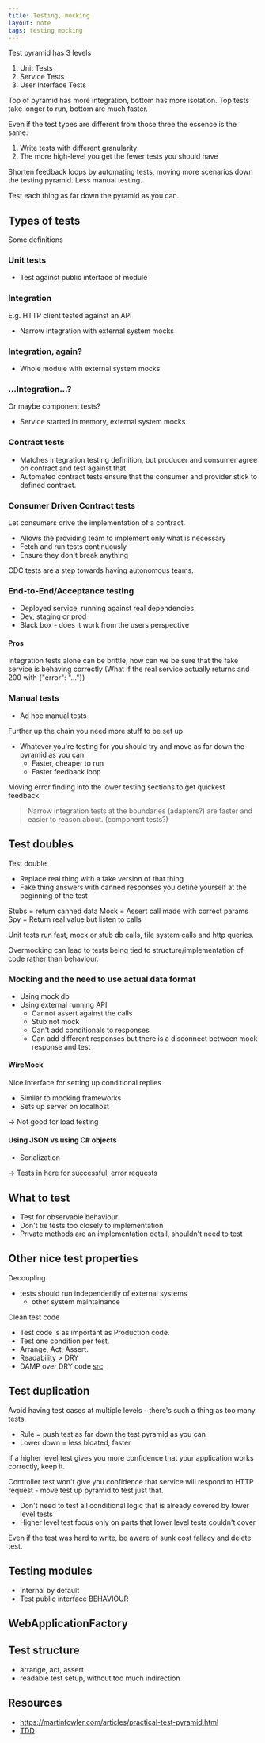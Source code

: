 ```yaml
---
title: Testing, mocking
layout: note
tags: testing mocking
---
```


Test pyramid has 3 levels

1. Unit Tests
1. Service Tests
1. User Interface Tests

Top of pyramid has more integration, bottom has more isolation.
Top tests take longer to run, bottom are much faster.

Even if the test types are different from those three the essence is the same:
1. Write tests with different granularity
1. The more high-level you get the fewer tests you should have

Shorten feedback loops by automating tests, moving more scenarios down the testing pyramid. Less manual testing.

Test each thing as far down the pyramid as you can.

## Types of tests

Some definitions

### Unit tests

- Test against public interface of module

### Integration

E.g. HTTP client tested against an API

- Narrow integration with external system mocks

### Integration, again?

- Whole module with external system mocks

### ...Integration...?

Or maybe component tests?

- Service started in memory, external system mocks

### Contract tests

- Matches integration testing definition, but producer and consumer agree on contract and test against that
- Automated contract tests ensure that the consumer and provider stick to defined contract.

### Consumer Driven Contract tests

Let consumers drive the implementation of a contract.

- Allows the providing team to implement only what is necessary
- Fetch and run tests continuously
- Ensure they don't break anything

CDC tests are a step towards having autonomous teams.

### End-to-End/Acceptance testing

- Deployed service, running against real dependencies
- Dev, staging or prod
- Black box - does it work from the users perspective

#### Pros

Integration tests alone can be brittle, how can we be sure that the fake service is behaving correctly
(What if the real service actually returns and 200 with {"error": "..."})

### Manual tests

- Ad hoc manual tests

Further up the chain you need more stuff to be set up
- Whatever you're testing for you should try and move as far down the pyramid as you can
  - Faster, cheaper to run
  - Faster feedback loop

Moving error finding into the lower testing sections to get quickest feedback.

> Narrow integration tests at the boundaries (adapters?) are faster and easier to reason about. (component tests?)

## Test doubles

Test double
- Replace real thing with a fake version of that thing
- Fake thing answers with canned responses you define yourself at the beginning of the test

Stubs = return canned data
Mock = Assert call made with correct params
Spy = Return real value but listen to calls

Unit tests run fast, mock or stub db calls, file system calls and http queries.

Overmocking can lead to tests being tied to structure/implementation of code rather than behaviour.

### Mocking and the need to use actual data format

- Using mock db
- Using external running API
  - Cannot assert against the calls
  - Stub not mock
  - Can't add conditionals to responses
  - Can add different responses but there is a disconnect between mock response and test

#### WireMock

Nice interface for setting up conditional replies
- Similar to mocking frameworks
- Sets up server on localhost

-> Not good for load testing

#### Using JSON vs using C# objects

- Serialization

-> Tests in here for successful, error requests

## What to test

- Test for observable behaviour
- Don't tie tests too closely to implementation
- Private methods are an implementation detail, shouldn't need to test

## Other nice test properties

Decoupling
- tests should run independently of external systems
  - other system maintainance

Clean test code

- Test code is as important as Production code.
- Test one condition per test.
- Arrange, Act, Assert.
- Readability > DRY
- DAMP over DRY code [src](https://stackoverflow.com/questions/6453235/what-does-damp-not-dry-mean-when-talking-about-unit-tests)

## Test duplication

Avoid having test cases at multiple levels - there's such a thing as too many tests.

- Rule = push test as far down the test pyramid as you can
- Lower down = less bloated, faster

If a higher level test gives you more confidence that your application works correctly, keep it.

Controller test won't give you confidence that service will respond to HTTP request - move test up pyramid to test just that.
- Don't need to test all conditional logic that is already covered by lower level tests
- Higher level test focus only on parts that lower level tests couldn't cover

Even if the test was hard to write, be aware of [sunk cost](https://en.wikipedia.org/wiki/Sunk_cost) fallacy and delete test.

## Testing modules

- Internal by default
- Test public interface BEHAVIOUR

## WebApplicationFactory

## Test structure

- arrange, act, assert
- readable test setup, without too much indirection

## Resources

- https://martinfowler.com/articles/practical-test-pyramid.html
- [TDD](https://www.amazon.co.uk/Test-Driven-Development-Addison-Wesley-Signature/dp/0321146530)

